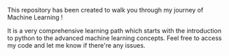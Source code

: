 This repository has been created to walk you through my journey of Machine Learning !

It is a very comprehensive learning path which starts with the introduction to python to the advanced machine learning concepts.
Feel free to access my code and let me know if there're any issues. 
